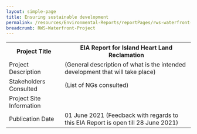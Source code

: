 ```yaml
---
layout: simple-page 
title: Ensuring sustainable development 
permalink: /resources/Environmental-Reports/reportPages/rws-waterfront-project/
breadcrumb: RWS-Waterfront-Project
---
```

<table id="eia_reportTable">
  <tr>
    <th>Project Title</th>
    <th>EIA Report for Island Heart Land Reclamation</th>
  </tr>
  <tr>
    <td>Project Description</td>
    <td>(General description of what is the intended development that will take place)</td>
  </tr>
  <tr>
    <td>Stakeholders Consulted</td>
    <td>(List of NGs consulted)</td>
  </tr>
  <tr>
    <td>Project Site Information</td>
    <td><img src=""/></td>
  </tr>
  <tr>
    <td>Publication Date</td>
    <td>01 June 2021 (Feedback with regards to this EIA Report is open till 28 June 2021)</td>
  </tr>
</table>
